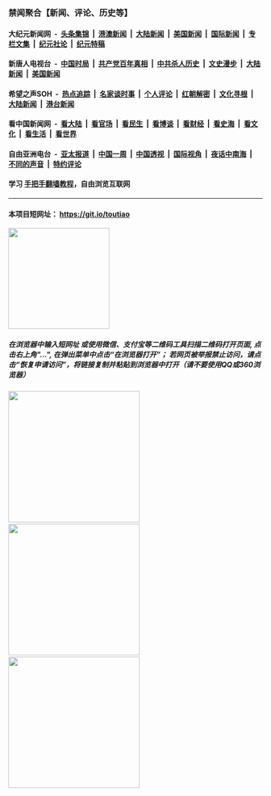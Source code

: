 ### 禁闻聚合【新闻、评论、历史等】

#### 大纪元新闻网 &nbsp;-&nbsp; [头条集锦](indexes/E头条集锦.md?t=03082131) &nbsp;|&nbsp; [港澳新闻](indexes/E港澳新闻.md?t=03082131)  &nbsp;|&nbsp; [大陆新闻](indexes/E大陆新闻.md?t=03082131) &nbsp;|&nbsp; [美国新闻](indexes/E美国新闻.md?t=03082131) &nbsp;|&nbsp; [国际新闻](indexes/E国际新闻.md?t=03082131) &nbsp;|&nbsp; [专栏文集](indexes/E专栏文集.md?t=03082131) &nbsp;|&nbsp; [纪元社论](indexes/E纪元社论.md?t=03082131) &nbsp;|&nbsp; [纪元特稿](indexes/E纪元特稿.md?t=03082131) 

#### 新唐人电视台 &nbsp;-&nbsp; [中国时局](indexes/N中国时局.md?t=03082131) &nbsp;|&nbsp; [共产党百年真相](indexes/N共产党百年真相.md?t=03082131) &nbsp;|&nbsp; [中共杀人历史](indexes/N中共杀人历史.md?t=03082131) &nbsp;|&nbsp; [文史漫步](indexes/N文史漫步.md?t=03082131) &nbsp;|&nbsp; [大陆新闻](indexes/N大陆新闻.md?t=03082131) &nbsp;|&nbsp; [美国新闻](indexes/N美国新闻.md?t=03082131)

#### 希望之声SOH &nbsp;-&nbsp; [热点追踪](indexes/H热点追踪.md?t=03082131) &nbsp;|&nbsp; [名家谈时事](indexes/H名家谈时事.md?t=03082131) &nbsp;|&nbsp; [个人评论](indexes/H个人评论.md?t=03082131)  &nbsp;|&nbsp; [红朝解密](indexes/H红朝解密.md?t=03082131) &nbsp;|&nbsp; [文化寻根](indexes/H文化寻根.md?t=03082131) &nbsp;|&nbsp; [大陆新闻](indexes/H大陆新闻.md?t=03082131) &nbsp;|&nbsp; [港台新闻](indexes/H港台新闻.md?t=03082131)

#### 看中国新闻网 &nbsp;-&nbsp; [看大陆](indexes/S看大陆.md?t=03082131) &nbsp;|&nbsp; [看官场](indexes/S看官场.md?t=03082131) &nbsp;|&nbsp; [看民生](indexes/S看民生.md?t=03082131)  &nbsp;|&nbsp; [看博谈](indexes/S看博谈.md?t=03082131) &nbsp;|&nbsp; [看财经](indexes/S看财经.md?t=03082131) &nbsp;|&nbsp; [看史海](indexes/S看史海.md?t=03082131) &nbsp;|&nbsp; [看文化](indexes/S看文化.md?t=03082131) &nbsp;|&nbsp; [看生活](indexes/S看生活.md?t=03082131) &nbsp;|&nbsp; [看世界](indexes/S看世界.md?t=03082131)

#### 自由亚洲电台 &nbsp;-&nbsp; [亚太报道](indexes/R亚太报道.md?t=03082131) &nbsp;|&nbsp; [中国一周](indexes/R中国一周.md?t=03082131) &nbsp;|&nbsp; [中国透视](indexes/R中国透视.md?t=03082131)  &nbsp;|&nbsp; [国际视角](indexes/R国际视角.md?t=03082131) &nbsp;|&nbsp; [夜话中南海](indexes/R夜话中南海.md?t=03082131) &nbsp;|&nbsp; [不同的声音](indexes/R不同的声音.md?t=03082131) &nbsp;|&nbsp; [特约评论](indexes/R特约评论.md?t=03082131)

#### 学习 [手把手翻墙教程](https://github.com/gfw-breaker/guides/wiki)，自由浏览互联网

----

#### 本项目短网址： https://git.io/toutiao
<img src="https://raw.githubusercontent.com/gfw-breaker/banned-news/master/scripts/img/qr.png" width="200px"/>  

##### 在浏览器中输入短网址 或使用微信、支付宝等二维码工具扫描二维码打开页面, 点击右上角"...", 在弹出菜单中点击“在浏览器打开”； 若网页被举报禁止访问，请点击“恢复申请访问”，将链接复制并粘贴到浏览器中打开（请不要使用QQ或360浏览器）

<img src="https://raw.githubusercontent.com/gfw-breaker/banned-news/master/scripts/img/1.png" width="260px"/> &nbsp; <img src="https://raw.githubusercontent.com/gfw-breaker/banned-news/master/scripts/img/2.png" width="260px"/> &nbsp; <img src="https://raw.githubusercontent.com/gfw-breaker/banned-news/master/scripts/img/3.png" width="260px"/>

